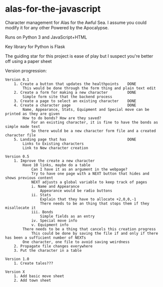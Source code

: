 # alas-for-the-javascript
Character management for Alas for the Awful Sea. I assume you could modify it for any other Powered by the Apocalypse.

Runs on Python 3 and JavaScript+HTML

Key library for Python is Flask

The guiding star for this project is ease of play but I suspect you're better off using a paper sheet

Version progression:


    Version 0.1
        1. Create a button that updates the healthpoints    DONE
            This would be done through the form thing and plain text edit
        2. Create a form for making a new character         DONE
            Simple form site that the backend process
        3. Create a page to select an existing character    DONE
        4. Create a character page                          DONE
            Name, Appearance, Stats, Equipment and Special move can be printed as they are given
            How to do bonds? How are they saved?
                For an existing character, it is fine to have the bonds as simple made text
                So there would be a new character form file and a created character file
        5. Landing page that has                            DONE
            Links to Existing characters
            Link to New character creation
        
    Version 0.5
        1. Improve the create a new character
            Have 10 links, maybe do a table
                Can I have it as an argument in the webpage?
                Try to have one page with a NEXT button that hides and shows previous content
                NEXT adjusts a global variable to keep track of pages
                i. Name and Appearance
                    Appearance would be radio buttons
                ii. Stats
                    Explain that they have to allocate +2,0,0,-1
                    There needs to be an thing that stops them if they misallocate it
                iii. Bonds
                    Simple fields as an entry
                iv. Special move info
                v. Equipment info
            There needs to be a thing that cancels this creation progress
                This could be done by saving the file if and only if there has been a sufficient number of NEXTs
            One character, one file to avoid saving weirdness
        2. Propagate file changes everywhere
        3. Put the character in a table
        
    Version 1.0
        1. Create tales???
        
    Version X
        1. Add basic move sheet
        2. Add town sheet
